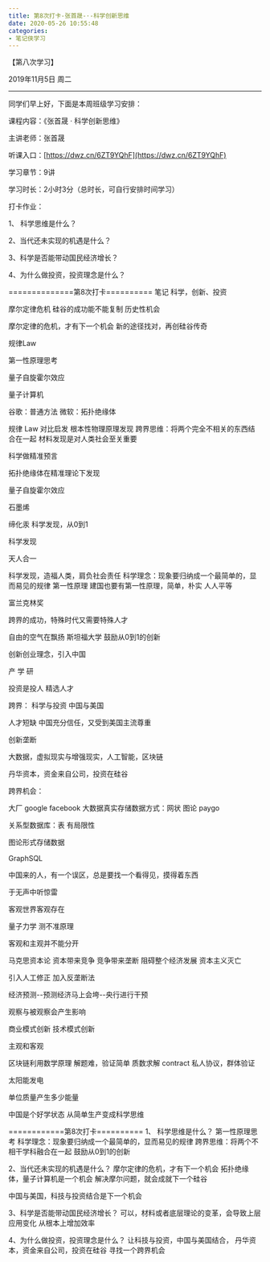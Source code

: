 ```yaml
---
title: 第8次打卡-张首晟-·-科学创新思维
date: 2020-05-26 10:55:48
categories:
- 笔记侠学习
---
```

【第八次学习】

2019年11月5日 周二   

----------------------------------

同学们早上好，下面是本周班级学习安排：

课程内容：《张首晟 · 科学创新思维》

主讲老师：张首晟

听课入口：[https://dwz.cn/6ZT9YQhF](https://dwz.cn/6ZT9YQhF)

学习章节：9讲

学习时长：2小时3分（总时长，可自行安排时间学习）

打卡作业：

1、 科学思维是什么？

2、当代还未实现的机遇是什么？

3、科学是否能带动国民经济增长？

4、为什么做投资，投资理念是什么？

==============第8次打卡==========
笔记
科学，创新、投资

摩尔定律危机
硅谷的成功能不能复制
历史性机会

摩尔定律的危机，才有下一个机会
新的途径找对，再创硅谷传奇

规律Law

第一性原理思考

量子自旋霍尔效应

量子计算机

谷歌：普通方法
微软：拓扑绝缘体


规律 Law
对比启发
根本性物理原理发现
跨界思维：将两个完全不相关的东西结合在一起
材料发现是对人类社会至关重要

科学做精准预言

拓扑绝缘体在精准理论下发现


量子自旋霍尔效应

石墨烯

缔化汞
科学发现，从0到1

科学发现

天人合一

科学发现，造福人类，肩负社会责任
科学理念：现象要归纳成一个最简单的，显而易见的规律
第一性原理
建国也要有第一性原理，简单，朴实
人人平等

富兰克林奖

跨界的成功，特殊时代又需要特殊人才


自由的空气在飘扬
斯坦福大学 鼓励从0到1的创新

创新创业理念，引入中国

产
学
研

投资是投人
精选人才

跨界：
科学与投资
中国与美国

人才短缺
中国充分信任，又受到美国主流尊重

创新垄断

大数据，虚拟现实与增强现实，人工智能，区块链


丹华资本，资金来自公司，投资在硅谷

跨界机会：

大厂 google facebook 
大数据真实存储数据方式：网状
图论 paygo

关系型数据库：表 有局限性

图论形式存储数据

GraphSQL

中国来的人，有一个误区，总是要找一个看得见，摸得着东西

于无声中听惊雷

客观世界客观存在

量子力学
测不准原理

客观和主观并不能分开

马克思资本论
资本带来竞争
竞争带来垄断
阻碍整个经济发展
资本主义灭亡

引入人工修正
加入反垄断法


经济预测--预测经济马上会垮--央行进行干预

观察与被观察会产生影响

商业模式创新
技术模式创新

主观和客观

区块链利用数学原理
解题难，验证简单
质数求解
contract
私人协议，群体验证

太阳能发电

单位质量产生多少能量

中国是个好学状态
从简单生产变成科学思维

============第8次打卡==========
1、 科学思维是什么？
第一性原理思考
科学理念：现象要归纳成一个最简单的，显而易见的规律
跨界思维：将两个不相干学科融合在一起
鼓励从0到1的创新

2、当代还未实现的机遇是什么？
摩尔定律的危机，才有下一个机会
拓扑绝缘体，量子计算机是一个机会
解决摩尔问题，就会成就下一个硅谷

中国与美国，科技与投资结合是下一个机会

3、科学是否能带动国民经济增长？
可以，材料或者底层理论的变革，会导致上层应用变化
从根本上增加效率

4、为什么做投资，投资理念是什么？
让科技与投资，中国与美国结合，
丹华资本，资金来自公司，投资在硅谷
寻找一个跨界机会
